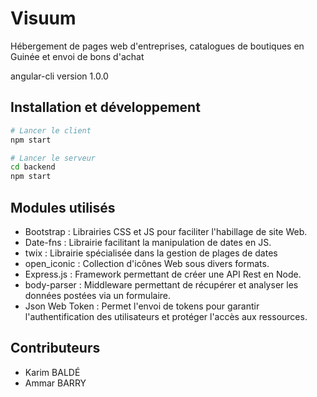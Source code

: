 # Visuum

Hébergement de pages web d'entreprises, catalogues de boutiques en Guinée et envoi de bons d'achat

angular-cli version 1.0.0

## Installation et développement

``` bash
# Lancer le client
npm start

# Lancer le serveur
cd backend
npm start

```

## Modules utilisés

- Bootstrap : Librairies CSS et JS pour faciliter l'habillage de site Web.
- Date-fns : Librairie facilitant la manipulation de dates en JS.
- twix : Librairie spécialisée dans la gestion de plages de dates
- open_iconic : Collection d'icônes Web sous divers formats.
- Express.js :  Framework permettant de créer une API Rest en Node.
- body-parser : Middleware permettant de récupérer et analyser les données postées via un formulaire.
- Json Web Token : Permet l'envoi de tokens pour garantir l'authentification des utilisateurs et protéger l'accès aux ressources. 

## Contributeurs

- Karim BALDÉ
- Ammar BARRY
